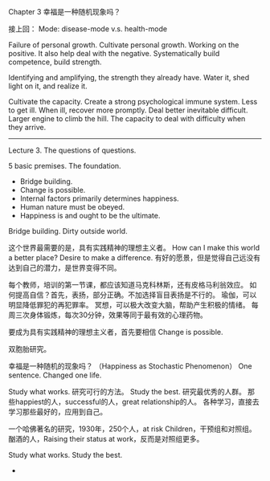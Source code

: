 Chapter 3 幸福是一种随机现象吗？

接上回：
Mode: disease-mode v.s. health-mode

Failure of personal growth.
Cultivate personal growth. Working on the positive.
It also help deal with the negative.
Systematically build competence, build strength.

Identifying and amplifying, the strength they already have.
Water it, shed light on it, and realize it.

Cultivate the capacity.
Create a strong psychological immune system.
Less to get ill. When ill, recover more promptly.
Deal better inevitable difficult.
Larger engine to climb the hill.
The capacity to deal with difficulty when they arrive.


---------------------

Lecture 3.
The questions of questions.

5 basic premises. The foundation.
- Bridge building.
- Change is possible.
- Internal factors primarily determines happiness.
- Human nature must be obeyed.
- Happiness is and ought to be the ultimate.

Bridge building.
Dirty outside world.

这个世界最需要的是，具有实践精神的理想主义者。
How can I make this world a better place? Desire to make a difference.
有好的愿景，但是觉得自己远没有达到自己的潜力，是世界变得不同。

每个教师，培训的第一节课，都应该知道马克科林斯，还有皮格马利翁效应。
如何提高自信？首先，表扬，部分正确。不加选择盲目表扬是不行的。
瑜伽，可以明显降低罪犯的再犯罪率。
冥想，可以极大改变大脑，帮助产生积极的情绪。
每周三次身体锻炼，每次30分钟，效果等同于最有效的心理药物。

要成为具有实践精神的理想主义者，首先要相信 Change is possible.

双胞胎研究。

幸福是一种随机的现象吗？ （Happiness as Stochastic Phenomenon）
One sentence. Changed one life.

Study what works. 研究可行的方法。
Study the best. 研究最优秀的人群。
那些happiest的人，successful的人，great relationship的人。
各种学习，直接去学习那些最好的，应用到自己。

一个哈佛著名的研究，1930年，250个人，at risk Children，干预组和对照组。
酗酒的人，Raising their status at work，反而是对照组更多。

Study what works.
Study the best.

-
